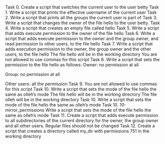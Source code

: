 Task 0. Create a script that switches the current user to the user betty
Task 1. Write a script that prints the effective username of the current user
Task 2. Write a script that prints all the groups the current user is part of
Task 3. Write a script that changes the owner of the file hello to the user betty.
Task 4. Write a script that creates an empty file called hello
Task 5. Write a script that adds execute permission to the owner of the file hello
Task 6. Write a script that adds execute permission to the owner and the group owner, and read permission to other users, to the file hello
Task 7. Write a script that adds execution permission to the owner, the group owner and the other users, to the file hello
The file hello will be in the working directory
You are not allowed to use commas for this script
Task 8. Write a script that sets the permission to the file hello as follows:
Owner: no permission at all

Group: no permission at all

Other users: all the permission
Task 9. You are not allowed to use commas for this script
Task 10. Write a script that sets the mode of the file hello the same as olleh’s mode
The file hello will be in the working directory
The file olleh will be in the working directory
Task 10. Write a script that sets the mode of the file hello the same as olleh’s mode
 Task 10. 10-mirror_permissions
Write a script that sets the mode of the file hello the same as olleh’s mode
Task 11. Create a script that adds execute permission to all subdirectories of the current directory for the owner, the group owner and all other users. Regular files should not be changed
Task 12. Create a script that creates a directory called my_dir with permissions 751 in the working directory
